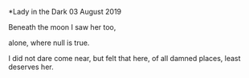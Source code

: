 *Lady in the Dark
03 August 2019

Beneath the moon
I saw her too,

alone,
where null is true.

I did not dare come near,
but felt that here, of all
damned places,
least deserves her.
